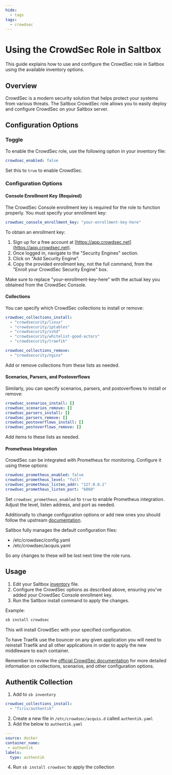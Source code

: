 ```yaml
---
hide:
  - tags
tags:
  - crowdsec
---
```


# Using the CrowdSec Role in Saltbox

This guide explains how to use and configure the CrowdSec role in Saltbox using the available inventory options.

## Overview

CrowdSec is a modern security solution that helps protect your systems from various threats. The Saltbox CrowdSec role allows you to easily deploy and configure CrowdSec on your Saltbox server.

## Configuration Options

### Toggle

To enable the CrowdSec role, use the following option in your inventory file:

```yaml
crowdsec_enabled: false
```

Set this to `true` to enable CrowdSec.

### Configuration Options

#### Console Enrollment Key (Required)

The CrowdSec Console enrollment key is required for the role to function properly. You must specify your enrollment key:

```yaml
crowdsec_console_enrollment_key: "your-enrollment-key-here"
```

To obtain an enrollment key:

1. Sign up for a free account at [https://app.crowdsec.net](https://app.crowdsec.net).
2. Once logged in, navigate to the "Security Engines" section.
3. Click on "Add Security Engine".
4. Copy the provided enrollment key, not the full command, from the "Enroll your CrowdSec Security Engine" box.

Make sure to replace "your-enrollment-key-here" with the actual key you obtained from the CrowdSec Console.

#### Collections

You can specify which CrowdSec collections to install or remove:

```yaml
crowdsec_collections_install:
  - "crowdsecurity/linux"
  - "crowdsecurity/iptables"
  - "crowdsecurity/sshd"
  - "crowdsecurity/whitelist-good-actors"
  - "crowdsecurity/traefik"

crowdsec_collections_remove:
  - "crowdsecurity/nginx"
```

Add or remove collections from these lists as needed.

#### Scenarios, Parsers, and Postoverflows

Similarly, you can specify scenarios, parsers, and postoverflows to install or remove:

```yaml
crowdsec_scenarios_install: []
crowdsec_scenarios_remove: []
crowdsec_parsers_install: []
crowdsec_parsers_remove: []
crowdsec_postoverflows_install: []
crowdsec_postoverflows_remove: []
```

Add items to these lists as needed.

#### Prometheus Integration

CrowdSec can be integrated with Prometheus for monitoring. Configure it using these options:

```yaml
crowdsec_prometheus_enabled: false
crowdsec_prometheus_level: "full"
crowdsec_prometheus_listen_addr: "127.0.0.1"
crowdsec_prometheus_listen_port: "6060"
```

Set `crowdsec_prometheus_enabled` to `true` to enable Prometheus integration. Adjust the level, listen address, and port as needed.

Additionally to change configuration options or add new ones you should follow the upstream [documentation](https://docs.crowdsec.net/docs/next/configuration/crowdsec_configuration/#overriding-values).

Saltbox fully manages the default configuration files:

  - /etc/crowdsec/config.yaml
  - /etc/crowdsec/acquis.yaml

So any changes to these will be lost next time the role runs.

## Usage

1. Edit your Saltbox [inventory](../saltbox/inventory/index.md) file.
2. Configure the CrowdSec options as described above, ensuring you've added your CrowdSec Console enrollment key.
3. Run the Saltbox install command to apply the changes.

Example:

```bash
sb install crowdsec
```

This will install CrowdSec with your specified configuration.

To have Traefik use the bouncer on any given application you will need to reinstall Traefik and all other applications in order to apply the new middleware to each container.

Remember to review the [official CrowdSec documentation](https://docs.crowdsec.net/) for more detailed information on collections, scenarios, and other configuration options.

## Authentik Collection

1. Add to `sb inventory`
```yaml
crowdsec_collections_install:
  - "firix/authentik"
```
2. Create a new file in `/etc/crowdsec/acquis.d` called `authentik.yaml`
3. Add the below to `authentik.yaml`
```yaml
---
source: docker
container_name:
 - authentik
labels:
  type: authentik
```
4. Run `sb install crowdsec` to apply the collection
